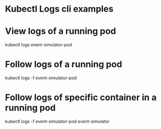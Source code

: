 # Kubectl Logs cli examples #

# View logs of a running pod #
kubectl logs event-simulator-pod

# Follow logs of a running pod #
kubectl logs -f event-simulator-pod

# Follow logs of specific container in a running pod #
kubectl logs -f event-simulator-pod event-simulator